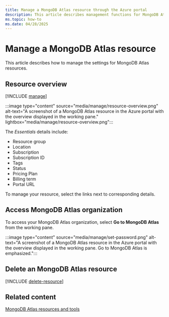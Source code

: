 ```yaml
---
title: Manage a MongoDB Atlas resource through the Azure portal
description: This article describes management functions for MongoDB Atlas on the Azure portal.
ms.topic: how-to
ms.date: 04/28/2025
---
```


# Manage a MongoDB Atlas resource

This article describes how to manage the settings for MongoDB Atlas resources.

## Resource overview 

[!INCLUDE [manage](../includes/manage.md)]

:::image type="content" source="media/manage/resource-overview.png" alt-text="A screenshot of a MongoDB Atlas resource in the Azure portal with the overview displayed in the working pane." lightbox="media/manage/resource-overview.png":::

The *Essentials* details include:

- Resource group
- Location
- Subscription
- Subscription ID
- Tags
- Status
- Pricing Plan
- Billing term
- Portal URL

To manage your resource, select the links next to corresponding details.

## Access MongoDB Atlas organization

To access your MongoDB Atlas organization, select **Go to MongoDB Atlas** from the working pane. 

:::image type="content" source="media/manage/set-password.png" alt-text="A screenshot of a MongoDB Atlas resource in the Azure portal with the overview displayed in the working pane. Go to MongoDB Atlas is emphasized.":::

## Delete an MongoDB Atlas resource

[!INCLUDE [delete-resource](../includes/delete-resource.md)]

## Related content

[MongoDB Atlas resources and tools](tools.md)